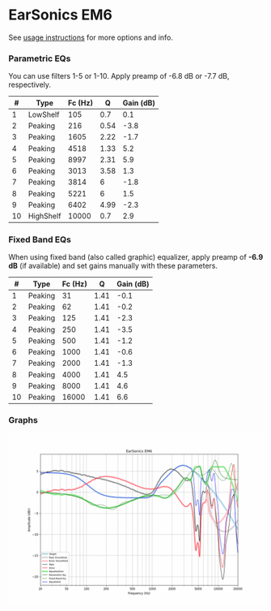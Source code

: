 # EarSonics EM6
See [usage instructions](https://github.com/jaakkopasanen/AutoEq#usage) for more options and info.

### Parametric EQs
You can use filters 1-5 or 1-10. Apply preamp of -6.8 dB or -7.7 dB, respectively.

|   # | Type      |   Fc (Hz) |    Q |   Gain (dB) |
|-----|-----------|-----------|------|-------------|
|   1 | LowShelf  |       105 | 0.7  |         0.1 |
|   2 | Peaking   |       216 | 0.54 |        -3.8 |
|   3 | Peaking   |      1605 | 2.22 |        -1.7 |
|   4 | Peaking   |      4518 | 1.33 |         5.2 |
|   5 | Peaking   |      8997 | 2.31 |         5.9 |
|   6 | Peaking   |      3013 | 3.58 |         1.3 |
|   7 | Peaking   |      3814 | 6    |        -1.8 |
|   8 | Peaking   |      5221 | 6    |         1.5 |
|   9 | Peaking   |      6402 | 4.99 |        -2.3 |
|  10 | HighShelf |     10000 | 0.7  |         2.9 |

### Fixed Band EQs
When using fixed band (also called graphic) equalizer, apply preamp of **-6.9 dB** (if available) and set gains manually with these parameters.

|   # | Type    |   Fc (Hz) |    Q |   Gain (dB) |
|-----|---------|-----------|------|-------------|
|   1 | Peaking |        31 | 1.41 |        -0.1 |
|   2 | Peaking |        62 | 1.41 |        -0.2 |
|   3 | Peaking |       125 | 1.41 |        -2.3 |
|   4 | Peaking |       250 | 1.41 |        -3.5 |
|   5 | Peaking |       500 | 1.41 |        -1.2 |
|   6 | Peaking |      1000 | 1.41 |        -0.6 |
|   7 | Peaking |      2000 | 1.41 |        -1.3 |
|   8 | Peaking |      4000 | 1.41 |         4.5 |
|   9 | Peaking |      8000 | 1.41 |         4.6 |
|  10 | Peaking |     16000 | 1.41 |         6.6 |

### Graphs
![](./EarSonics%20EM6.png)
